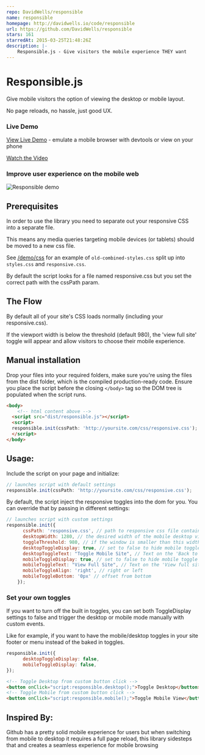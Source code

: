 ```yaml
---
repo: DavidWells/responsible
name: responsible
homepage: http://davidwells.io/code/responsible
url: https://github.com/DavidWells/responsible
stars: 161
starredAt: 2015-03-25T21:48:26Z
description: |-
    Responsible.js - Give visitors the mobile experience THEY want
---
```


# Responsible.js

Give mobile visitors the option of viewing the desktop or mobile layout.

No page reloads, no hassle, just good UX.

### Live Demo

[View Live Demo](http://davidwells.tv/code/responsible/) - emulate a mobile browser with devtools or view on your phone

[Watch the Video](https://www.youtube.com/watch?v=VtSvk8xnmBE)

### Improve user experience on the mobile web

![Responsible demo](/demo/img/responsible.gif "Give visitors a view preference")

## Prerequisites

In order to use the library you need to separate out your responsive CSS into a separate file.

This means any media queries targeting mobile devices (or tablets) should be moved to a new css file.

See [/demo/css](/demo/css) for an example of `old-combined-styles.css` split up into `styles.css` and `responsive.css`.

By default the script looks for a file named responsive.css but you set the correct path with the cssPath param.

## The Flow

By default all of your site's CSS loads normally (including your responsive.css).

If the viewport width is below the threshold (default 980), the 'view full site' toggle will appear and allow visitors to choose their mobile experience.

## Manual installation

Drop your files into your required folders, make sure you're using the files from the dist folder, which is the compiled production-ready code. Ensure you place the script before the closing ``</body>`` tag so the DOM tree is populated when the script runs.

```html
<body>
    <!-- html content above -->
  <script src="dist/responsible.js"></script>
  <script>
  responsible.init(cssPath: 'http://yoursite.com/css/responsive.css');
  </script>
</body>
```

## Usage:

Include the script on your page and initialize:

```js
// launches script with default settings
responsible.init(cssPath: 'http://yoursite.com/css/responsive.css');
```

By default, the script inject the responsive toggles into the dom for you. You can override that by passing in different settings:

```js
// launches script with custom settings
responsible.init({
      cssPath: 'responsive.css', // path to responsive css file containing media queries
      desktopWidth: 1280, // the desired width of the mobile desktop view
      toggleThreshold: 980, // if the window is smaller than this width, the mobile toggle will display
      desktopToggleDisplay: true, // set to false to hide mobile toggle
      desktopToggleText: "Toggle Mobile Site", // Text on the 'Back to mobile' Toggle
      mobileToggleDisplay: true, // set to false to hide mobile toggle
      mobileToggleText: "View Full Site", // Text on the 'View full site' Toggle
      mobileToggleAlign: 'right', // right or left
      mobileToggleBottom: '0px' // offset from bottom
    });
```

### Set your own toggles

If you want to turn off the built in toggles, you can set both ToggleDisplay settings to false and trigger the desktop or mobile mode manually with custom events.

Like for example, if you want to have the mobile/desktop toggles in your site footer or menu instead of the baked in toggles.

```js
responsible.init({
      desktopToggleDisplay: false,
      mobileToggleDisplay: false,
});
```

```html
<!-- Toggle Desktop from custom button click -->
<button onClick="script:responsible.desktop();">Toggle Desktop</button>
<!-- Toggle Mobile from custom button click -->
<button onClick="script:responsible.mobile();">Toggle Mobile View</button>
```

## Inspired By:

Github has a pretty solid mobile experience for users but when switching from mobile to desktop it requires a full page reload, this library sidesteps that and creates a seamless experience for mobile browsing


